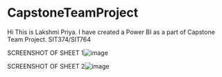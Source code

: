 # CapstoneTeamProject
Hi This is Lakshmi Priya. I have created a Power BI as a part of Capstone Team Project.
SIT374/SIT764

SCREENSHOT OF SHEET 1![image](https://github.com/LakshmiPriyaReddy/CapstoneTeamProject/assets/140947372/4ee08199-7c95-4c67-b49e-1a786da6fdd2)

SCREENSHOT OF SHEET 2![image](https://github.com/LakshmiPriyaReddy/CapstoneTeamProject/assets/140947372/4f16751b-6119-460c-bd34-a4abf244a62c)
